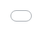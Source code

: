 ```yaml
---
title: "Visualizing the Loss Landscape of Neural Nets"
excerpt: "Trained CNN models on the CIFAR-10 dataset and visualized the weights during backpropagation as a scalar field using dimensionality reduction. <br/><img src='/images/loss_landscape.png'>"
collection: portfolio
---
```


<body style="margin:0px;padding:0px;overflow:hidden">
    <iframe src="/files/loss_landscapes.pdf" frameborder="0" style="overflow:hidden;overflow-x:hidden;overflow-y:hidden;height:100%;width:100%;position:absolute;top:0px;left:0px;right:0px;bottom:0px" height="100%" width="100%"></iframe>
</body>
